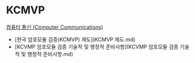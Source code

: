 # KCMVP
[컴퓨터 통신 (Computer Communications)](../index.md)
- [한국 암호모듈 검증(KCMVP) 제도](KCMVP 제도.md)
- [KCVMP 암호모듈 검증 기술적 및 행정적 준비사항](KCVMP 암호모듈 검증 기술적 및 행정적 준비사항.md)
